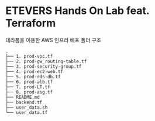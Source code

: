 # ETEVERS Hands On Lab feat. Terraform 

테라폼을 이용한 AWS 인프라 배포
폴더 구조
```shell
.
├── 1. prod-vpc.tf
├── 2. prod-gw_routing-table.tf
├── 3. prod-security-group.tf
├── 4. prod-ec2-web.tf
├── 5. prod-rds-db.tf
├── 6. prod-alb.tf
├── 7. prod-LT.tf
├── 8. prod-asg.tf
├── README.md
├── backend.tf
├── user_data.sh
└── user_data.tf
```